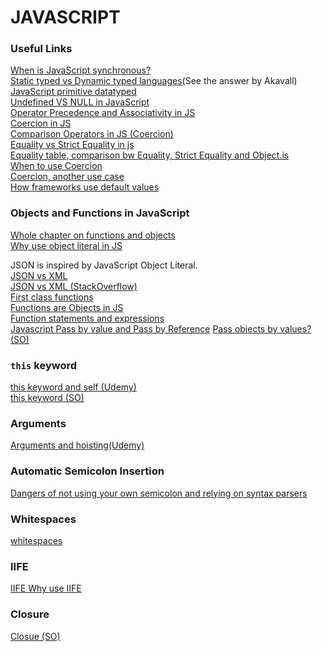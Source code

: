 # JAVASCRIPT
### Useful Links
[When is JavaScript synchronous?](https://stackoverflow.com/questions/2035645/when-is-javascript-synchronous) <br>
[Static typed vs Dynamic typed languages](https://stackoverflow.com/questions/1517582/what-is-the-difference-between-statically-typed-and-dynamically-typed-languages)(See the answer by Akavall) <br>
[JavaScript primitive datatyped](https://www.w3schools.com/js/js_datatypes.asp) <br>
[Undefined VS NULL in JavaScript](https://stackoverflow.com/questions/5076944/what-is-the-difference-between-null-and-undefined-in-javascript) <br>
[Operator Precedence and Associativity in JS](https://developer.mozilla.org/en-US/docs/Web/JavaScript/Reference/Operators/Operator_Precedence) <br>
[Coercion in JS](https://stackoverflow.com/questions/19915688/what-exactly-is-type-coercion-in-javascript) <br>
[Comparison Operators in JS (Coercion)](https://www.udemy.com/understand-javascript/learn/v4/t/lecture/2237496?start=0) <br>
[Equality vs Strict Equality in js](https://stackoverflow.com/questions/359494/which-equals-operator-vs-should-be-used-in-javascript-comparisons?noredirect=1&lq=1) <br>
[Equality table, comparison bw Equality, Strict Equality and Object.is](https://developer.mozilla.org/en-US/docs/Web/JavaScript/Equality_comparisons_and_sameness) <br>
[When to use Coercion](https://www.udemy.com/understand-javascript/learn/v4/t/lecture/2237498?start=0) <br>
[Coercion, another use case](https://www.udemy.com/understand-javascript/learn/v4/t/lecture/2237500?start=0) <br>
[How frameworks use default values](https://www.udemy.com/understand-javascript/learn/v4/t/lecture/2237502?start=0) <br>

### Objects and Functions in JavaScript
[Whole chapter on functions and objects](https://www.udemy.com/understand-javascript/learn/v4/t/lecture/2237510?start=0) <br>
[Why use object literal in JS](https://stackoverflow.com/questions/1600130/javascript-advantages-of-object-literal) <br>

JSON is inspired by JavaScript Object Literal. <br>
[JSON vs XML](https://www.udemy.com/understand-javascript/learn/v4/t/lecture/2237518?start=0) <br>
[JSON vs XML (StackOverflow)](https://stackoverflow.com/questions/4862310/json-and-xml-comparison) <br>
[First class functions](https://stackoverflow.com/questions/705173/what-is-meant-by-first-class-object) <br>
[Functions are Objects in JS](https://www.udemy.com/understand-javascript/learn/v4/t/lecture/2237520?start=0) <br>
[Function statements and expressions](https://www.udemy.com/understand-javascript/learn/v4/t/lecture/2237524?start=0) <br>
[Javascript Pass by value and Pass by Reference](https://stackoverflow.com/questions/7744611/pass-variables-by-reference-in-javascript)
[Pass objects by values? (SO)](https://stackoverflow.com/questions/7574054/javascript-how-to-pass-object-by-value) <br>

### `this` keyword 
[this keyword and self (Udemy)](https://www.udemy.com/understand-javascript/learn/v4/t/lecture/2237526?start=0) <br>
[this keyword (SO)](https://stackoverflow.com/questions/3127429/how-does-the-this-keyword-work) <br>

### Arguments 
[Arguments and hoisting(Udemy)](https://www.udemy.com/understand-javascript/learn/v4/t/lecture/2237528?start=0) <br>

### Automatic Semicolon Insertion
[Dangers of not using your own semicolon and relying on syntax parsers](https://www.udemy.com/understand-javascript/learn/v4/t/lecture/2237538?start=0)

### Whitespaces
[whitespaces](https://www.udemy.com/understand-javascript/learn/v4/t/lecture/2237604?start=0)

### IIFE
[IIFE ](https://www.udemy.com/understand-javascript/learn/v4/t/lecture/2237540?start=0)
[Why use IIFE](https://stackoverflow.com/questions/37021349/benefit-of-immediately-invoked-function-expression-iife-over-a-normal-function)

### Closure
[Closue (SO)](https://stackoverflow.com/questions/111102/how-do-javascript-closures-work)

